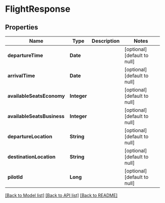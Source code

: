 # FlightResponse

## Properties

| Name                       | Type        | Description | Notes                        |
| -------------------------- | ----------- | ----------- | ---------------------------- |
| **departureTime**          | **Date**    |             | [optional] [default to null] |
| **arrivalTime**            | **Date**    |             | [optional] [default to null] |
| **availableSeatsEconomy**  | **Integer** |             | [optional] [default to null] |
| **availableSeatsBusiness** | **Integer** |             | [optional] [default to null] |
| **departureLocation**      | **String**  |             | [optional] [default to null] |
| **destinationLocation**    | **String**  |             | [optional] [default to null] |
| **pilotId**                | **Long**    |             | [optional] [default to null] |

[[Back to Model list]](../README.md#documentation-for-models) [[Back to API list]](../README.md#documentation-for-api-endpoints) [[Back to README]](../README.md)
